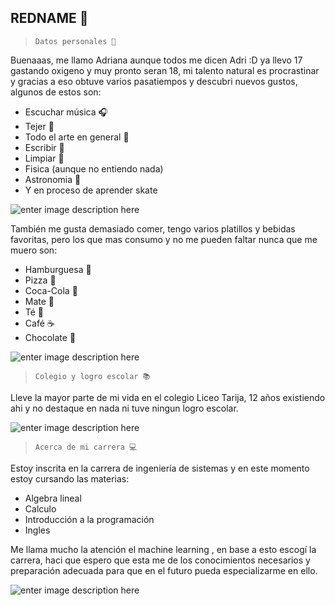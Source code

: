 ## REDNAME 🐥

>     Datos personales 🌱

Buenaaas, me llamo Adriana aunque todos me dicen Adri :D ya llevo 17 gastando oxigeno y muy pronto seran 18, mi talento natural es procrastinar y gracias a eso obtuve varios pasatiempos y descubri nuevos gustos, algunos de estos son:

 - Escuchar música 🎧
 - Tejer 🧶
 - Todo el arte en general 🎨
 - Escribir 📝
 - Limpiar 🧹
 - Fisica (aunque no entiendo nada) 
 - Astronomia 🔭
 - Y en proceso de aprender skate 
 
![enter image description here](https://i.pinimg.com/originals/72/d9/bc/72d9bcc1e70741cd734e267fb96d3d19.gif)

También me gusta demasiado comer, tengo varios platillos y bebidas favoritas, pero los que mas consumo y no me pueden faltar nunca que me muero son: 

 - Hamburguesa 🍔
 - Pizza 🍕
 - Coca-Cola 🥤
 - Mate 🧉
 - Té 🍵
 - Café ☕	
 - Chocolate 🍫
 
![enter image description here](https://64.media.tumblr.com/cf2740143272a06f4dbea05162b92432/e26e1f547fd0f670-96/s500x750/369357e2f411b109df24d0b2b615b8c5c5368872.gifv)

>     Colegio y logro escolar 📚 

Lleve la mayor parte de mi vida en el colegio Liceo Tarija, 12 años existiendo ahi y no destaque en nada ni tuve ningun logro escolar. 

![enter image description here](https://i.pinimg.com/originals/5c/44/b6/5c44b624f35789fc3f6e4ab58394ccb8.gif)

    

>     Acerca de mi carrera 💻

Estoy inscrita en la carrera de ingeniería de sistemas y en este momento estoy cursando las materias: 

 - Algebra lineal
 - Calculo
 - Introducción a la programación 
 - Ingles 

Me llama mucho la atención el machine learning , en base a esto escogí la carrera, haci que espero que esta me de los conocimientos necesarios y preparación adecuada para que en el futuro pueda especializarme en ello. 

![enter image description here](https://4.bp.blogspot.com/-qGSY7omcNhA/XWSBIpWnTtI/AAAAAAAMpz0/XX3CyZp2yd0wFJCw8nkbKa_7EkBnMEsTQCLcBGAs/s1600/AS0005673_03.gif)
